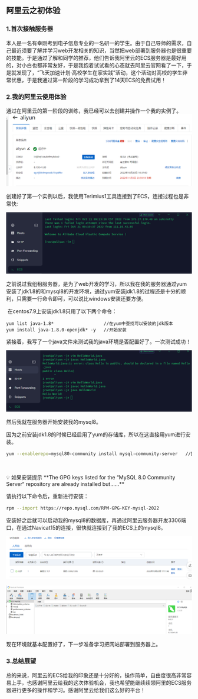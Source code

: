 ## 阿里云之初体验

### 1.首次接触服务器

​		本人是一名有幸刚考到电子信息专业的一名研一的学生。由于自己导师的需求，自己最近须要了解并学习web开发相关的知识，当然把web部署到服务器也是很重要的技能。于是通过了解和同学的推荐，他们告诉我阿里云的ECS服务器是最好用的，对小白也都非常友好，于是我抱着试试看的心态就去阿里云官网看了一下，于是就发现了，“飞天加速计划·高校学生在家实践”活动，这个活动对高校的学生非常优惠，于是我通过第一阶段的学习成功拿到了14天ECS的免费试用！

### 2.我的阿里云使用体验

​	  通过在阿里云的第一阶段的训练，我已经可以去创建并操作一个我的实例了。![实例图片](image\p1.png)

​	  创建好了第一个实例以后，我使用Terimius1工具连接到了ECS，连接过程也是非常快:

![](image\p2.png)

​		之前说过我组租服务器，是为了web开发的学习，所以我在我的服务器通过yum安装了jdk1.8的和mysql8的开发环境，通过yum安装jdk1.8的过程还是十分的顺利，只需要一行命令即可，可以说比windows安装还要方便。

​		在centos7.9上安装jdk1.8只用了以下两个命令：

```shell
yum list java-1.8*                   //在yum中查找可以安装的jdk版本 
yum install java-1.8.0-openjdk* -y   //开始安装
```

​		紧接着，我写了一个java文件来测试我的java环境是否配置好了。一次测试成功！

![](image\p3.png)

然后我就在服务器开始安装我的mysql8。

因为之前安装jdk1.8的时候已经启用了yum的存储库，所以在这直接用yum进行安装。

```bash
yum --enablerepo=mysql80-community install mysql-community-server   //执行这个命令进行安装
```

​			
<aside>
💡 如果安装提示 **The GPG keys listed for the “MySQL 8.0 Community Server“ repository are already installed but……**
</aside>

请执行以下命令后，重新进行安装：

```bash
rpm --import https://repo.mysql.com/RPM-GPG-KEY-mysql-2022
```

安装好之后就可以启动我的mysql8的数据库，再通过阿里云服务器开发3306端口，在通过Navicat15的连接，很快就连接到了我的ECS上的mysql8。

![](image\p5.png)

![](image\p4.png)

现在环境就基本配置好了，下一步准备学习把网站部署到服务器上。

### 3.总结展望

​	总的来说，阿里云的ECS给我的印象还是十分好的，操作简单，自由度很高非常容易上手，也感谢阿里云给我的这次体验机会，我也希望能继续续领阿里的ECS服务器进行更多的操作和学习。感谢阿里云给我们这么好的平台！

